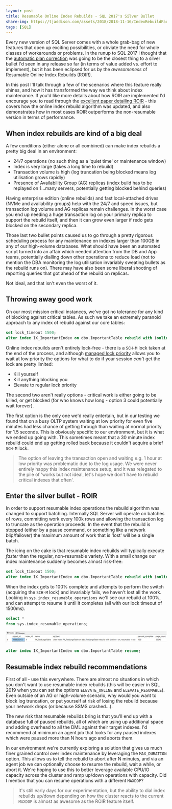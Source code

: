 ```yaml
---
layout: post
title: Resumable Online Index Rebuilds - SQL 2017's Silver Bullet
share-img: https://tjaddison.com/assets/2018/2018-11-16/IndexRebuildPaused.png
tags: [SQL]
---
```


Every new version of SQL Server comes with a whole grab-bag of new features that open up exciting possibilities, or obviate the need for whole classes of workarounds or problems.  In the runup to SQL 2017 I thought that the [automatic plan correction] was going to be the closest thing to a silver bullet I'd seen in any release so far (in terms of value added vs. effort to implement), but it has been eclipsed for us by the _awesomeness_ of Resumable Online Index Rebuilds (ROIR).

In this post I'll talk through a few of the scenarios where this feature really shines, and how it has transformed the way we think about index maintenance.  If you'd like more details about how ROIR are implemented I'd encourage you to read through the [excellent paper detailing ROIR] - this covers how the online index rebuild algorithm was updated, and also demonstrates how in most cases ROIR outperforms the non-resumable version in terms of performance.

<!--more-->

## When index rebuilds are kind of a big deal

A few conditions (either alone or all combined) can make index rebuilds a pretty big deal in an environment:

- 24/7 operations (no such thing as a 'quiet time' or maintenance window)
- Index is very large (takes a long time to rebuild)
- Transaction volume is high (log truncation being blocked means log utilisation grows rapidly)
- Presence of Availability Group (AG) replicas (index build has to be replayed on 1...many servers, potentially getting blocked behind queries)

Having enterprise edition (online rebuilds) and fast local-attached drives (NVMe and availability groups) help with the 24/7 and speed issues, but transaction log volume and AG replicas remain challenges.  In the worst case you end up needing a huge transaction log on your primary replica to support the rebuild itself, and then it can grow even larger if redo gets blocked on the secondary replica.

Those last two bullet points caused us to go through a pretty rigorous scheduling process for any maintenance on indexes larger than 100GB in any of our high-volume databases.  What should have been an automated script turned into an affair which needed attention from the DB and App teams,  potentially dialling down other operations to reduce load (not to mention the DBA monitoring the log utilisation invariably sweating bullets as the rebuild runs on).  There may have also been some liberal shooting of reporting queries that got ahead of the rebuild on replicas.

Not ideal, and that isn't even the worst of it.

## Throwing away good work

On our most mission critical instances, we've got no tolerance for any kind of blocking against critical tables.  As such we take an extremely paranoid approach to any index of rebuild against our core tables:

```sql
set lock_timeout 1500;
alter index IX_ImportantIndex on dbo.ImportantTable rebuild with (online = on);
```

Online index rebuilds aren't entirely lock-free - there is a `SCH-M` lock taken at the end of the process, and although [managed lock priority] allows you to wait at low priority the options for what to do if your session _can't_ get the lock are pretty limited:

- Kill yourself
- Kill anything blocking you
- Elevate to regular lock priority

The second two aren't really options - critical work is either going to be killed, or get blocked (for who knows how long - option 3 could potentially wait forever).

The first option is the only one we'd really entertain, but in our testing we found that on a busy OLTP system waiting at low priority for even five minutes had less chance of getting through than waiting at normal priority for 1.5 seconds.  This is obviously specific to our environment, but it is what we ended up going with.  This sometimes meant that a 30 minute index rebuild could end up getting rolled back because it couldn't acquire a brief `SCH-M` lock.

>The option of leaving the transaction open and waiting e.g. 1 hour at low priority was problematic due to the log usage.  We were never entirely happy this index maintenance setup, and it was relegated to the pile of 'works but not ideal, let's hope we don't have to rebuild critical indexes that often'.

## Enter the silver bullet - ROIR

In order to support resumable index operations the rebuild algorithm was changed to support batching.  Internally SQL Server will operate on batches of rows, committing work every 100k rows and allowing the transaction log to truncate as the operation proceeds.  In the event that the rebuild is stopped (either by a pause command, or something like a network blip/failover) the maximum amount of work that is 'lost' will be a single batch.

The icing on the cake is that resumable index rebuilds will typically execute _faster_ than the regular, non-resumable variety.   With a small change our index maintenance suddenly becomes almost risk-free:

```sql
set lock_timeout 1500;
alter index IX_ImportantIndex on dbo.ImportantTable rebuild with (online = on, resumable = on);
```

When the index gets to 100% complete and attempts to perform the switch (acquiring the `SCH-M` lock) and invariably fails, we haven't lost all the work.  Looking in `sys.index_resumable_operations` we'll see our rebuild at 100%, and can attempt to resume it until it completes (all with our lock timeout of 1500ms).

```sql
select *
from sys.index_resumable_operations;
```

![Paused index rebuild](/assets/2018/2018-11-16/IndexRebuildPaused.png)

```sql
alter index IX_ImportantIndex on dbo.ImportantTable resume;
```

## Resumable index rebuild recommendations

First of all - use this everywhere.  There are almost no situations in which you don't want to use resumable index rebuilds (this will be easier in SQL 2019 when you can set the options `ELEVATE_ONLINE` and `ELEVATE_RESUMABLE`).  Even outside of an AG or high-volume scenario, why would you want to block log truncation, or put yourself at risk of losing the rebuild because your network drops (or because SSMS crashed...).

The new risk that resumable rebuilds bring is that you'll end up with a database full of paused rebuilds, all of which are using up additional space and adding overhead to all the DML against their target indexes.  I'd recommend at minimum an agent job that looks for any paused indexes which were paused more than N hours ago and aborts them.

In our environment we're currently exploring a solution that gives us much finer grained control over index maintenance by leveraging the `MAX_DURATION` option.  This allows us to tell the rebuild to abort after N minutes, and via an agent job we can optionally choose to resume the rebuild, wait a while, or abort it.  We're hoping to use this to better leverage available CPU/IO capacity across the cluster and ramp up/down operations with capacity.  Did I mention that you can resume operations with a different `MAXDOP`?

>It's still early days for our experimentation, but the ability to dial index rebuilds up/down depending on how the cluster reacts to the current `MAXDOP` is almost as awesome as the ROIR feature itself.

[automatic plan correction]: https://docs.microsoft.com/en-us/sql/relational-databases/automatic-tuning/automatic-tuning#automatic-plan-correction
[excellent paper detailing ROIR]: http://www.vldb.org/pvldb/vol10/p1742-antonopoulos.pdf
[managed lock priority]: https://blogs.msdn.microsoft.com/sql_shep/2014/04/30/sql-server-2014-managed-lock-priority-for-partition-switch-and-online-reindex/
